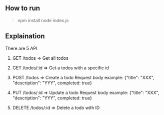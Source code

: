 ## How to run
> npm install
> node index.js

## Explaination

There are 5 API

1. GET /todos => Get all todos

2. GET /todos/:id => Get a todos with a specific id

3. POST /todos => Create a todo 
Request body example: {"title": "XXX", "description": "YYY", completed: true}

4. PUT /todos/:id => Update a todo 
Request body example: {"title": "XXX", "description": "YYY", completed: true}

5. DELETE /todos/:id => Delete a todo with ID